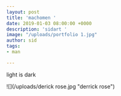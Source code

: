 ```yaml
---
layout: post
title: 'machomen '
date: 2019-01-03 08:00:00 +0000
description: 'sidart '
image: "/uploads/portfolio 1.jpg"
author: sid
tags:
- man

---
```

light is dark

![](/uploads/derick rose.jpg "derrick rose")